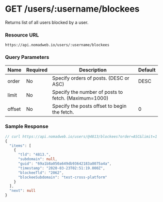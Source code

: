 # GET /users/:username/blockees

Returns list of all users blocked by a user.

### Resource URL
`https://api.nomadweb.io/users/:username/blockees`

### Query Parameters
| Name | Required | Description | Default |
|--|--|--|--|
| order | No | Specify orders of posts. (DESC or ASC) | DESC  |
| limit | No | Specify the number of posts to fetch. (Maximum=1000) |  |
| offset | No | Specify the posts offset to begin the fetch. | 0 |

### Sample Response

```typescript
// curl https://api.nomadweb.io/users/@4813/blockees?order=ASC&limit=1
{
  "items": [
    {
      "tld": "4813.",
      "subdomain": null,
      "guid": "69a1b8a050a649db93642183a8075a4a",
      "timestamp": "2020-03-23T02:51:19.000Z",
      "blockeeTld": "2062",
      "blockeeSubdomain": "test-cross-platform"
    }
  ],
  "next": null
}
```

